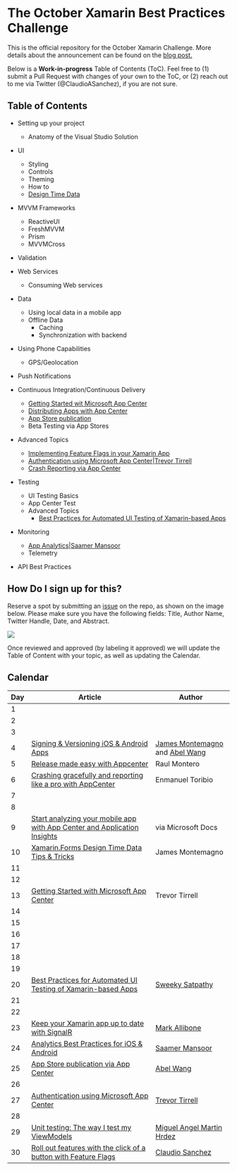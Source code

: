 # The October Xamarin Best Practices Challenge

This is the official repository for the October Xamarin Challenge. More details about the announcement can be found on the [blog post.](https://medium.com/@claudiosanchez/the-september-xamarin-best-practices-challenge-819e098c8314)

Below is a **Work-in-progress** Table of Contents (ToC). Feel free to (1) submit a Pull Request with changes of your own to the ToC, or (2) reach out to me via Twitter (@ClaudioASanchez), if you are not sure. 

## Table of Contents

* Setting up your project
    * Anatomy of the Visual Studio Solution

* UI
    * Styling
    * Controls
    * Theming
    * How to 
    * [Design Time Data](https://montemagno.com/xamarin-forms-design-time-data-tips-best-practices/)

* MVVM Frameworks
    * ReactiveUI
    * FreshMVVM
    * Prism
    * MVVMCross

* Validation


* Web Services
    * Consuming Web services

* Data
    * Using local data in a mobile app
    * Offline Data
        * Caching
        * Synchronization with backend

* Using Phone Capabilities
    * GPS/Geolocation

* Push Notifications

* Continuous Integration/Continuous Delivery
    * [Getting Started wit Microsoft App Center](getting-started-with-microsoft-app-center.MD)
    * [Distributing Apps with App Center](releases-made-easy-with-appcenter.md)
    * [App Store publication](https://channel9.msdn.com/Shows/On-NET/Continuous-Delivery--Release-Management--DevOps-for-Mobile)
    * Beta Testing via App Stores 

* Advanced Topics
    * [Implementing Feature Flags in your Xamarin App](https://medium.com/@claudiosanchez/instantly-releasing-features-in-a-world-that-never-sleeps-using-feature-flags-e0e9e6c56d26)
    * [Authentication using Microsoft App Center](authentication-using-microsoft-app-center.MD)|[Trevor Tirrell](https://twitter.com/TrevorTirrell)
    * [Crash Reporting via App Center](crashing-like-a-pro-app-center.md)

* Testing 
    * UI Testing Basics
    * App Center Test
    * Advanced Topics
        * [Best Practices for Automated UI Testing of Xamarin-based Apps](https://channel9.msdn.com/Shows/XamarinShow/Best-Practices-for-User-Interface-Automation)

* Monitoring
    * [App Analytics](https://medium.com/@prototypemakers/good-analytics-practices-for-xamarin-ios-android-apps-223fcd3634f0)|[Saamer Mansoor](https://linkedin.com/in/saamerm)
    * Telemetry 

* API Best Practices


## How Do I sign up for this?

Reserve a spot by submitting an [issue](https://github.com/claudiosanchez/OctoberXamarinChallenge/issues/new) on the repo, as shown on the image below. Please make sure you have the following fields: Title, Author Name, Twitter Handle, Date, and Abstract. 

![](images/issue-example.png)

Once reviewed and approved (by labeling it approved) we will update the Table of Content with your topic, as well as updating the Calendar.


## Calendar

|Day| Article | Author |
|--|--|--|
|1|||
|2|||
|3|||
|4|[Signing & Versioning iOS & Android Apps](https://channel9.msdn.com/Shows/On-NET/Signing--Versioning-iOS--Android-Apps---DevOps-for-Mobile)| [James Montemagno](https://twitter.com/JamesMontemagno) and [Abel Wang](https://twitter.com/AbelSquidHead)|
|5|[Release made easy with Appcenter](https://github.com/claudiosanchez/OctoberXamarinChallenge/blob/master/releases-made-easy-with-appcenter.md)|Raul Montero|
|6|[Crashing gracefully and reporting like a pro with AppCenter](https://github.com/claudiosanchez/OctoberXamarinChallenge/blob/master/crashing-like-a-pro-app-center.md)|Enmanuel Toribio|
|7|||
|8|||
|9|[Start analyzing your mobile app with App Center and Application Insights](https://docs.microsoft.com/en-us/azure/azure-monitor/learn/mobile-center-quickstart)|via Microsoft Docs|
|10|[Xamarin.Forms Design Time Data Tips & Tricks](https://montemagno.com/xamarin-forms-design-time-data-tips-best-practices/)|James Montemagno|
|11|||
|12|||
|13|[Getting Started with Microsoft App Center](https://github.com/claudiosanchez/OctoberXamarinChallenge/blob/master/getting-started-with-microsoft-app-center.MD)|Trevor Tirrell|
|14|||
|15|||
|16|||
|17|||
|18|||
|19|||
|20|[Best Practices for Automated UI Testing of Xamarin-based Apps](https://channel9.msdn.com/Shows/XamarinShow/Best-Practices-for-User-Interface-Automation)|[Sweeky Satpathy](https://twitter.com/SweekritiS)|
|21|||
|22|||
|23|[Keep your Xamarin app up to date with SignalR](https://mallibone.com/post/xamarin-signalr)|[Mark Allibone](https://twitter.com/mallibone)|
|24|[Analytics Best Practices for iOS & Android](https://medium.com/@prototypemakers/good-analytics-practices-for-xamarin-ios-android-apps-223fcd3634f0)|[Saamer Mansoor](https://linkedin.com/in/saamerm)|
|25|[App Store publication via App Center](https://channel9.msdn.com/Shows/On-NET/Continuous-Delivery--Release-Management--DevOps-for-Mobile)|[Abel Wang](https://twitter.com/AbelSquidHead)|
|26|||
|27|[Authentication using Microsoft App Center](authentication-using-microsoft-app-center.MD)|[Trevor Tirrell](https://twitter.com/TrevorTirrell)|
|28|||
|29|[Unit testing: The way I test my ViewModels](https://mookiefumi.com/2019-10-29-unit-testing-the-way-i-test-my-viewmodels)|[Miguel Angel Martin Hrdez](https://twitter.com/MookieFumi)|
|30|[Roll out features with the click of a button with Feature Flags](https://medium.com/@claudiosanchez/instantly-releasing-features-in-a-world-that-never-sleeps-using-feature-flags-e0e9e6c56d26)|[Claudio Sanchez](https://twitter.com/ClaudioASanchez)|



